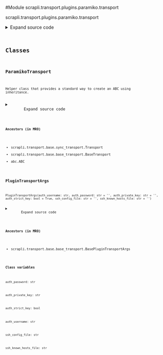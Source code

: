 <link rel="preload stylesheet" as="style" href="https://cdnjs.cloudflare.com/ajax/libs/10up-sanitize.css/11.0.1/sanitize.min.css" integrity="sha256-PK9q560IAAa6WVRRh76LtCaI8pjTJ2z11v0miyNNjrs=" crossorigin>
<link rel="preload stylesheet" as="style" href="https://cdnjs.cloudflare.com/ajax/libs/10up-sanitize.css/11.0.1/typography.min.css" integrity="sha256-7l/o7C8jubJiy74VsKTidCy1yBkRtiUGbVkYBylBqUg=" crossorigin>
<link rel="stylesheet preload" as="style" href="https://cdnjs.cloudflare.com/ajax/libs/highlight.js/10.1.1/styles/github.min.css" crossorigin>
<script defer src="https://cdnjs.cloudflare.com/ajax/libs/highlight.js/10.1.1/highlight.min.js" integrity="sha256-Uv3H6lx7dJmRfRvH8TH6kJD1TSK1aFcwgx+mdg3epi8=" crossorigin></script>
<script>window.addEventListener('DOMContentLoaded', () => hljs.initHighlighting())</script>















#Module scrapli.transport.plugins.paramiko.transport

scrapli.transport.plugins.paramiko.transport

<details class="source">
    <summary>
        <span>Expand source code</span>
    </summary>
    <pre>
        <code class="python">
"""scrapli.transport.plugins.paramiko.transport"""
from dataclasses import dataclass
from typing import Optional

from paramiko import Channel
from paramiko import Transport as _ParamikoTransport
from paramiko.rsakey import RSAKey
from paramiko.ssh_exception import AuthenticationException

from scrapli.exceptions import (
    ScrapliAuthenticationFailed,
    ScrapliConnectionError,
    ScrapliConnectionNotOpened,
)
from scrapli.ssh_config import SSHKnownHosts
from scrapli.transport.base import BasePluginTransportArgs, BaseTransportArgs, Transport
from scrapli.transport.base.socket import Socket


@dataclass()
class PluginTransportArgs(BasePluginTransportArgs):
    auth_username: str
    auth_password: str = ""
    auth_private_key: str = ""
    auth_strict_key: bool = True
    ssh_config_file: str = ""
    ssh_known_hosts_file: str = ""


class ParamikoTransport(Transport):
    def __init__(
        self, base_transport_args: BaseTransportArgs, plugin_transport_args: PluginTransportArgs
    ) -> None:
        super().__init__(base_transport_args=base_transport_args)
        self.plugin_transport_args = plugin_transport_args

        self.socket: Optional[Socket] = None
        self.session: Optional[_ParamikoTransport] = None
        self.session_channel: Optional[Channel] = None

    def open(self) -> None:
        self._pre_open_closing_log(closing=False)

        if not self.socket:
            self.socket = Socket(
                host=self._base_transport_args.host,
                port=self._base_transport_args.port,
                timeout=self._base_transport_args.timeout_socket,
            )

        if not self.socket.isalive():
            self.socket.open()

        try:
            self.session = _ParamikoTransport(self.socket.sock)
            self.session.start_client()
        except Exception as exc:
            self.logger.critical("failed to complete handshake with host")
            raise ScrapliConnectionNotOpened from exc

        if self.plugin_transport_args.auth_strict_key:
            self.logger.debug(f"attempting to validate {self._base_transport_args.host} public key")
            self._verify_key()

        self._authenticate()

        if not self.session.is_authenticated():
            msg = "all authentication methods failed"
            self.logger.critical(msg)
            raise ScrapliAuthenticationFailed(msg)

        self._open_channel()

        self._post_open_closing_log(closing=False)

    def _verify_key(self) -> None:
        """
        Verify target host public key, raise exception if invalid/unknown

        Args:
            N/A

        Returns:
            None

        Raises:
            ScrapliConnectionNotOpened: if session is unopened/None
            ScrapliAuthenticationFailed: if host is not in known hosts
            ScrapliAuthenticationFailed: if host is in known hosts but public key does not match

        """
        if not self.session:
            raise ScrapliConnectionNotOpened

        known_hosts = SSHKnownHosts(self.plugin_transport_args.ssh_known_hosts_file)

        if self._base_transport_args.host not in known_hosts.hosts.keys():
            raise ScrapliAuthenticationFailed(
                f"{self._base_transport_args.host} not in known_hosts!"
            )

        remote_server_key = self.session.get_remote_server_key()
        remote_public_key = remote_server_key.get_base64()

        if known_hosts.hosts[self._base_transport_args.host]["public_key"] != remote_public_key:
            raise ScrapliAuthenticationFailed(
                f"{self._base_transport_args.host} in known_hosts but public key does not match!"
            )

    def _authenticate(self) -> None:
        """
        Parent method to try all means of authentication

        Args:
            N/A

        Returns:
            None

        Raises:
            ScrapliConnectionNotOpened: if session is unopened/None
            ScrapliAuthenticationFailed: if auth fails

        """
        if not self.session:
            raise ScrapliConnectionNotOpened

        if self.plugin_transport_args.auth_private_key:
            self._authenticate_public_key()
            if self.session.is_authenticated():
                return
            if (
                not self.plugin_transport_args.auth_password
                or not self.plugin_transport_args.auth_username
            ):
                msg = (
                    f"Failed to authenticate to host {self._base_transport_args.host} with private "
                    f"key `{self.plugin_transport_args.auth_private_key}`. Unable to continue "
                    "authentication, missing username, password, or both."
                )
                raise ScrapliAuthenticationFailed(msg)

        self._authenticate_password()

    def _authenticate_public_key(self) -> None:
        """
        Attempt to authenticate with public key authentication

        Args:
            N/A

        Returns:
            None

        Raises:
            ScrapliConnectionNotOpened: if session is unopened/None

        """
        if not self.session:
            raise ScrapliConnectionNotOpened

        try:
            paramiko_key = RSAKey(filename=self.plugin_transport_args.auth_private_key.encode())
            self.session.auth_publickey(
                username=self.plugin_transport_args.auth_username, key=paramiko_key
            )
        except AuthenticationException:
            pass
        except Exception:  # pylint: disable=W0703
            pass

    def _authenticate_password(self) -> None:
        """
        Attempt to authenticate with password authentication

        Args:
            N/A

        Returns:
            None

        Raises:
            ScrapliConnectionNotOpened: if session is unopened/None

        """
        if not self.session:
            raise ScrapliConnectionNotOpened

        try:
            self.session.auth_password(
                username=self.plugin_transport_args.auth_username,
                password=self.plugin_transport_args.auth_password,
            )
            return
        except AuthenticationException:
            pass

    def _open_channel(self) -> None:
        """
        Open channel, acquire pty, request interactive shell

        Args:
            N/A

        Returns:
            None

        Raises:
            ScrapliConnectionNotOpened: if session is unopened/None

        """
        if not self.session:
            raise ScrapliConnectionNotOpened

        self.session_channel = self.session.open_session()
        self._set_timeout(self._base_transport_args.timeout_transport)
        self.session_channel.get_pty()
        self.session_channel.invoke_shell()

    def close(self) -> None:
        self._pre_open_closing_log(closing=True)

        if self.session_channel:
            self.session_channel.close()

            if self.socket:
                self.socket.close()

            self.session = None
            self.session_channel = None

        self._post_open_closing_log(closing=True)

    def isalive(self) -> bool:
        if not self.session:
            return False
        _isalive: bool = self.session.is_alive()
        return _isalive

    def read(self) -> bytes:
        if not self.session_channel:
            raise ScrapliConnectionNotOpened
        try:
            buf: bytes = self.session_channel.recv(65535)
        except Exception as exc:
            msg = (
                "encountered EOF reading from transport; typically means the device closed the "
                "connection"
            )
            self.logger.critical(msg)
            raise ScrapliConnectionError(msg) from exc
        return buf

    def write(self, channel_input: bytes) -> None:
        if not self.session_channel:
            raise ScrapliConnectionNotOpened
        self.session_channel.send(channel_input)

    def _set_timeout(self, value: float) -> None:
        """
        Set session object timeout value

        Args:
            value: timeout in seconds

        Returns:
            None

        Raises:
            ScrapliConnectionNotOpened: if session is unopened/None

        """
        if not self.session_channel:
            raise ScrapliConnectionNotOpened
        self.session_channel.settimeout(value)
        </code>
    </pre>
</details>



## Classes

### ParamikoTransport


```text
Helper class that provides a standard way to create an ABC using
inheritance.
```

<details class="source">
    <summary>
        <span>Expand source code</span>
    </summary>
    <pre>
        <code class="python">
class ParamikoTransport(Transport):
    def __init__(
        self, base_transport_args: BaseTransportArgs, plugin_transport_args: PluginTransportArgs
    ) -> None:
        super().__init__(base_transport_args=base_transport_args)
        self.plugin_transport_args = plugin_transport_args

        self.socket: Optional[Socket] = None
        self.session: Optional[_ParamikoTransport] = None
        self.session_channel: Optional[Channel] = None

    def open(self) -> None:
        self._pre_open_closing_log(closing=False)

        if not self.socket:
            self.socket = Socket(
                host=self._base_transport_args.host,
                port=self._base_transport_args.port,
                timeout=self._base_transport_args.timeout_socket,
            )

        if not self.socket.isalive():
            self.socket.open()

        try:
            self.session = _ParamikoTransport(self.socket.sock)
            self.session.start_client()
        except Exception as exc:
            self.logger.critical("failed to complete handshake with host")
            raise ScrapliConnectionNotOpened from exc

        if self.plugin_transport_args.auth_strict_key:
            self.logger.debug(f"attempting to validate {self._base_transport_args.host} public key")
            self._verify_key()

        self._authenticate()

        if not self.session.is_authenticated():
            msg = "all authentication methods failed"
            self.logger.critical(msg)
            raise ScrapliAuthenticationFailed(msg)

        self._open_channel()

        self._post_open_closing_log(closing=False)

    def _verify_key(self) -> None:
        """
        Verify target host public key, raise exception if invalid/unknown

        Args:
            N/A

        Returns:
            None

        Raises:
            ScrapliConnectionNotOpened: if session is unopened/None
            ScrapliAuthenticationFailed: if host is not in known hosts
            ScrapliAuthenticationFailed: if host is in known hosts but public key does not match

        """
        if not self.session:
            raise ScrapliConnectionNotOpened

        known_hosts = SSHKnownHosts(self.plugin_transport_args.ssh_known_hosts_file)

        if self._base_transport_args.host not in known_hosts.hosts.keys():
            raise ScrapliAuthenticationFailed(
                f"{self._base_transport_args.host} not in known_hosts!"
            )

        remote_server_key = self.session.get_remote_server_key()
        remote_public_key = remote_server_key.get_base64()

        if known_hosts.hosts[self._base_transport_args.host]["public_key"] != remote_public_key:
            raise ScrapliAuthenticationFailed(
                f"{self._base_transport_args.host} in known_hosts but public key does not match!"
            )

    def _authenticate(self) -> None:
        """
        Parent method to try all means of authentication

        Args:
            N/A

        Returns:
            None

        Raises:
            ScrapliConnectionNotOpened: if session is unopened/None
            ScrapliAuthenticationFailed: if auth fails

        """
        if not self.session:
            raise ScrapliConnectionNotOpened

        if self.plugin_transport_args.auth_private_key:
            self._authenticate_public_key()
            if self.session.is_authenticated():
                return
            if (
                not self.plugin_transport_args.auth_password
                or not self.plugin_transport_args.auth_username
            ):
                msg = (
                    f"Failed to authenticate to host {self._base_transport_args.host} with private "
                    f"key `{self.plugin_transport_args.auth_private_key}`. Unable to continue "
                    "authentication, missing username, password, or both."
                )
                raise ScrapliAuthenticationFailed(msg)

        self._authenticate_password()

    def _authenticate_public_key(self) -> None:
        """
        Attempt to authenticate with public key authentication

        Args:
            N/A

        Returns:
            None

        Raises:
            ScrapliConnectionNotOpened: if session is unopened/None

        """
        if not self.session:
            raise ScrapliConnectionNotOpened

        try:
            paramiko_key = RSAKey(filename=self.plugin_transport_args.auth_private_key.encode())
            self.session.auth_publickey(
                username=self.plugin_transport_args.auth_username, key=paramiko_key
            )
        except AuthenticationException:
            pass
        except Exception:  # pylint: disable=W0703
            pass

    def _authenticate_password(self) -> None:
        """
        Attempt to authenticate with password authentication

        Args:
            N/A

        Returns:
            None

        Raises:
            ScrapliConnectionNotOpened: if session is unopened/None

        """
        if not self.session:
            raise ScrapliConnectionNotOpened

        try:
            self.session.auth_password(
                username=self.plugin_transport_args.auth_username,
                password=self.plugin_transport_args.auth_password,
            )
            return
        except AuthenticationException:
            pass

    def _open_channel(self) -> None:
        """
        Open channel, acquire pty, request interactive shell

        Args:
            N/A

        Returns:
            None

        Raises:
            ScrapliConnectionNotOpened: if session is unopened/None

        """
        if not self.session:
            raise ScrapliConnectionNotOpened

        self.session_channel = self.session.open_session()
        self._set_timeout(self._base_transport_args.timeout_transport)
        self.session_channel.get_pty()
        self.session_channel.invoke_shell()

    def close(self) -> None:
        self._pre_open_closing_log(closing=True)

        if self.session_channel:
            self.session_channel.close()

            if self.socket:
                self.socket.close()

            self.session = None
            self.session_channel = None

        self._post_open_closing_log(closing=True)

    def isalive(self) -> bool:
        if not self.session:
            return False
        _isalive: bool = self.session.is_alive()
        return _isalive

    def read(self) -> bytes:
        if not self.session_channel:
            raise ScrapliConnectionNotOpened
        try:
            buf: bytes = self.session_channel.recv(65535)
        except Exception as exc:
            msg = (
                "encountered EOF reading from transport; typically means the device closed the "
                "connection"
            )
            self.logger.critical(msg)
            raise ScrapliConnectionError(msg) from exc
        return buf

    def write(self, channel_input: bytes) -> None:
        if not self.session_channel:
            raise ScrapliConnectionNotOpened
        self.session_channel.send(channel_input)

    def _set_timeout(self, value: float) -> None:
        """
        Set session object timeout value

        Args:
            value: timeout in seconds

        Returns:
            None

        Raises:
            ScrapliConnectionNotOpened: if session is unopened/None

        """
        if not self.session_channel:
            raise ScrapliConnectionNotOpened
        self.session_channel.settimeout(value)
        </code>
    </pre>
</details>


#### Ancestors (in MRO)
- scrapli.transport.base.sync_transport.Transport
- scrapli.transport.base.base_transport.BaseTransport
- abc.ABC



### PluginTransportArgs


```text
PluginTransportArgs(auth_username: str, auth_password: str = '', auth_private_key: str = '', auth_strict_key: bool = True, ssh_config_file: str = '', ssh_known_hosts_file: str = '')
```

<details class="source">
    <summary>
        <span>Expand source code</span>
    </summary>
    <pre>
        <code class="python">
@dataclass()
class PluginTransportArgs(BasePluginTransportArgs):
    auth_username: str
    auth_password: str = ""
    auth_private_key: str = ""
    auth_strict_key: bool = True
    ssh_config_file: str = ""
    ssh_known_hosts_file: str = ""
        </code>
    </pre>
</details>


#### Ancestors (in MRO)
- scrapli.transport.base.base_transport.BasePluginTransportArgs
#### Class variables

    
`auth_password: str`




    
`auth_private_key: str`




    
`auth_strict_key: bool`




    
`auth_username: str`




    
`ssh_config_file: str`




    
`ssh_known_hosts_file: str`